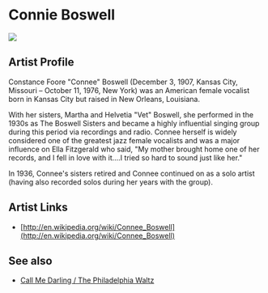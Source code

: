 # Connie Boswell

![](../../asssets/artists/Connie_Boswell.png)

## Artist Profile

Constance Foore "Connee" Boswell (December 3, 1907, Kansas City, Missouri – October 11, 1976, New York) was an American female vocalist born in Kansas City but raised in New Orleans, Louisiana. 

With her sisters, Martha and Helvetia "Vet" Boswell, she performed in the 1930s as The Boswell Sisters and became a highly influential singing group during this period via recordings and radio. Connee herself is widely considered one of the greatest jazz female vocalists and was a major influence on Ella Fitzgerald who said, "My mother brought home one of her records, and I fell in love with it....I tried so hard to sound just like her."

In 1936, Connee's sisters retired and Connee continued on as a solo artist (having also recorded solos during her years with the group).

## Artist Links

- [http://en.wikipedia.org/wiki/Connee_Boswell](http://en.wikipedia.org/wiki/Connee_Boswell)


## See also

- [Call Me Darling / The Philadelphia Waltz](Connie_Boswell-Call_Me_Darling_-_The_Philadelphia_Waltz.md)
